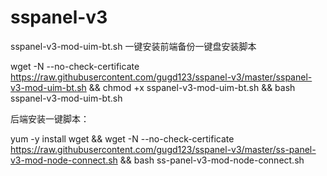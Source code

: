 # sspanel-v3
sspanel-v3-mod-uim-bt.sh
一键安装前端备份一键盘安装脚本

wget -N --no-check-certificate https://raw.githubusercontent.com/gugd123/sspanel-v3/master/sspanel-v3-mod-uim-bt.sh &&
chmod +x sspanel-v3-mod-uim-bt.sh &&
bash sspanel-v3-mod-uim-bt.sh

后端安装一键脚本：

yum -y install wget &&
wget -N --no-check-certificate https://raw.githubusercontent.com/gugd123/sspanel-v3/master/ss-panel-v3-mod-node-connect.sh &&
bash ss-panel-v3-mod-node-connect.sh
